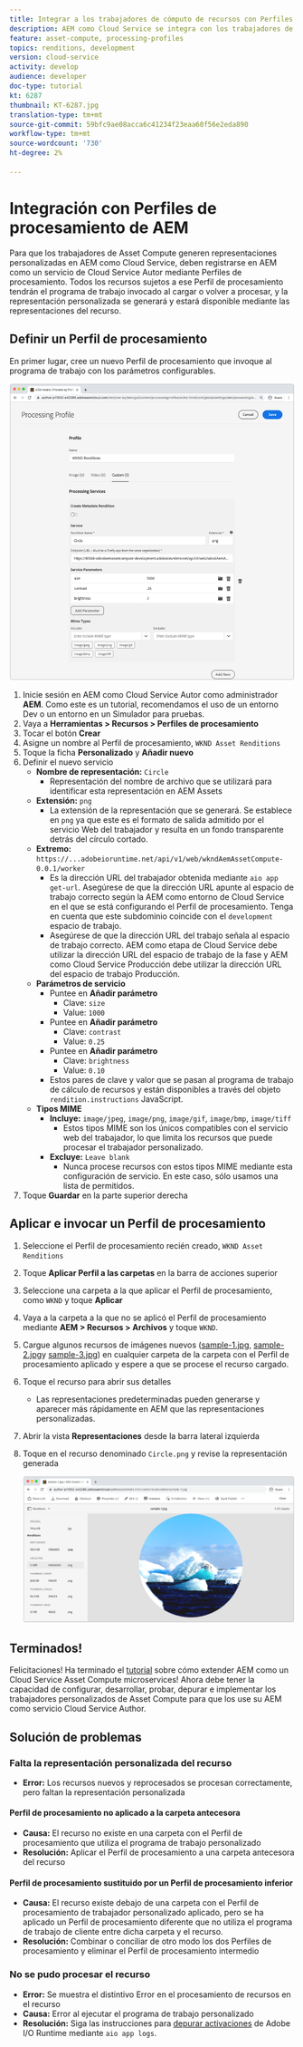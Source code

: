 ```yaml
---
title: Integrar a los trabajadores de cómputo de recursos con Perfiles de procesamiento de AEM
description: AEM como Cloud Service se integra con los trabajadores de Asset Compute implementados en Adobe I/O Runtime mediante Perfiles de procesamiento de AEM Assets. Los Perfiles de procesamiento se configuran en el servicio Autor para procesar recursos específicos mediante programas de trabajo personalizados y almacenar los archivos generados por los trabajadores como representaciones de recursos.
feature: asset-compute, processing-profiles
topics: renditions, development
version: cloud-service
activity: develop
audience: developer
doc-type: tutorial
kt: 6287
thumbnail: KT-6287.jpg
translation-type: tm+mt
source-git-commit: 59bfc9ae08acca6c41234f23eaa60f56e2eda890
workflow-type: tm+mt
source-wordcount: '730'
ht-degree: 2%

---
```



# Integración con Perfiles de procesamiento de AEM

Para que los trabajadores de Asset Compute generen representaciones personalizadas en AEM como Cloud Service, deben registrarse en AEM como un servicio de Cloud Service Autor mediante Perfiles de procesamiento. Todos los recursos sujetos a ese Perfil de procesamiento tendrán el programa de trabajo invocado al cargar o volver a procesar, y la representación personalizada se generará y estará disponible mediante las representaciones del recurso.

## Definir un Perfil de procesamiento

En primer lugar, cree un nuevo Perfil de procesamiento que invoque al programa de trabajo con los parámetros configurables.

![Perfil de procesamiento](./assets/processing-profiles/new-processing-profile.png)

1. Inicie sesión en AEM como Cloud Service Autor como administrador __AEM__. Como este es un tutorial, recomendamos el uso de un entorno Dev o un entorno en un Simulador para pruebas.
1. Vaya a __Herramientas > Recursos > Perfiles de procesamiento__
1. Tocar el botón __Crear__
1. Asigne un nombre al Perfil de procesamiento, `WKND Asset Renditions`
1. Toque la ficha __Personalizado__ y __Añadir nuevo__
1. Definir el nuevo servicio
   + __Nombre de representación:__ `Circle`
      + Representación del nombre de archivo que se utilizará para identificar esta representación en AEM Assets
   + __Extensión:__ `png`
      + La extensión de la representación que se generará. Se establece en `png` ya que este es el formato de salida admitido por el servicio Web del trabajador y resulta en un fondo transparente detrás del círculo cortado.
   + __Extremo:__ `https://...adobeioruntime.net/api/v1/web/wkndAemAssetCompute-0.0.1/worker`
      + Es la dirección URL del trabajador obtenida mediante `aio app get-url`. Asegúrese de que la dirección URL apunte al espacio de trabajo correcto según la AEM como entorno de Cloud Service en el que se está configurando el Perfil de procesamiento. Tenga en cuenta que este subdominio coincide con el `development` espacio de trabajo.
      + Asegúrese de que la dirección URL del trabajo señala al espacio de trabajo correcto. AEM como etapa de Cloud Service debe utilizar la dirección URL del espacio de trabajo de la fase y AEM como Cloud Service Producción debe utilizar la dirección URL del espacio de trabajo Producción.
   + __Parámetros de servicio__
      + Puntee en __Añadir parámetro__
         + Clave: `size`
         + Value: `1000`
      + Puntee en __Añadir parámetro__
         + Clave: `contrast`
         + Value: `0.25`
      + Puntee en __Añadir parámetro__
         + Clave: `brightness`
         + Value: `0.10`
      + Estos pares de clave y valor que se pasan al programa de trabajo de cálculo de recursos y están disponibles a través del objeto `rendition.instructions` JavaScript.
   + __Tipos MIME__
      + __Incluye:__ `image/jpeg`, `image/png`, `image/gif`, `image/bmp`, `image/tiff`
         + Estos tipos MIME son los únicos compatibles con el servicio web del trabajador, lo que limita los recursos que puede procesar el trabajador personalizado.
      + __Excluye:__ `Leave blank`
         + Nunca procese recursos con estos tipos MIME mediante esta configuración de servicio. En este caso, sólo usamos una lista de permitidos.
1. Toque __Guardar__ en la parte superior derecha

## Aplicar e invocar un Perfil de procesamiento

1. Seleccione el Perfil de procesamiento recién creado, `WKND Asset Renditions`
1. Toque __Aplicar Perfil a las carpetas__ en la barra de acciones superior
1. Seleccione una carpeta a la que aplicar el Perfil de procesamiento, como `WKND` y toque __Aplicar__
1. Vaya a la carpeta a la que no se aplicó el Perfil de procesamiento mediante __AEM > Recursos > Archivos__ y toque `WKND`.
1. Cargue algunos recursos de imágenes nuevos ([sample-1.jpg](../assets/samples/sample-1.jpg), [sample-2.jpg](../assets/samples/sample-2.jpg)y [sample-3.jpg](../assets/samples/sample-3.jpg)) en cualquier carpeta de la carpeta con el Perfil de procesamiento aplicado y espere a que se procese el recurso cargado.
1. Toque el recurso para abrir sus detalles
   + Las representaciones predeterminadas pueden generarse y aparecer más rápidamente en AEM que las representaciones personalizadas.
1. Abrir la vista __Representaciones__ desde la barra lateral izquierda
1. Toque en el recurso denominado `Circle.png` y revise la representación generada

   ![Representación generada](./assets/processing-profiles/rendition.png)

## Terminados!

Felicitaciones! Ha terminado el [tutorial](../overview.md) sobre cómo extender AEM como un Cloud Service Asset Compute microservices! Ahora debe tener la capacidad de configurar, desarrollar, probar, depurar e implementar los trabajadores personalizados de Asset Compute para que los use su AEM como servicio Cloud Service Author.

## Solución de problemas

### Falta la representación personalizada del recurso

+ __Error:__ Los recursos nuevos y reprocesados se procesan correctamente, pero faltan la representación personalizada

#### Perfil de procesamiento no aplicado a la carpeta antecesora

+ __Causa:__ El recurso no existe en una carpeta con el Perfil de procesamiento que utiliza el programa de trabajo personalizado
+ __Resolución:__ Aplicar el Perfil de procesamiento a una carpeta antecesora del recurso

#### Perfil de procesamiento sustituido por un Perfil de procesamiento inferior

+ __Causa:__ El recurso existe debajo de una carpeta con el Perfil de procesamiento de trabajador personalizado aplicado, pero se ha aplicado un Perfil de procesamiento diferente que no utiliza el programa de trabajo de cliente entre dicha carpeta y el recurso.
+ __Resolución:__ Combinar o conciliar de otro modo los dos Perfiles de procesamiento y eliminar el Perfil de procesamiento intermedio

### No se pudo procesar el recurso

+ __Error:__ Se muestra el distintivo Error en el procesamiento de recursos en el recurso
+ __Causa:__ Error al ejecutar el programa de trabajo personalizado
+ __Resolución:__ Siga las instrucciones para [depurar activaciones](../test-debug/debug.md#aio-app-logs) de Adobe I/O Runtime mediante `aio app logs`.